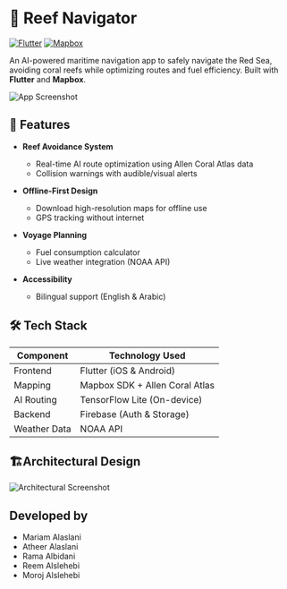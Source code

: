 # 🌊 Reef Navigator 

[![Flutter](https://img.shields.io/badge/Flutter-3.13-blue?logo=flutter)](https://flutter.dev)
[![Mapbox](https://img.shields.io/badge/Mapbox-11.1-lightgrey?logo=mapbox)](https://mapbox.com)

An AI-powered maritime navigation app to safely navigate the Red Sea, avoiding coral reefs while optimizing routes and fuel efficiency. Built with **Flutter** and **Mapbox**.

![App Screenshot](https://github.com/user-attachments/assets/c6b380bb-459e-42e6-9df4-28bac6056937)

## 🚀 Features

- **Reef Avoidance System**  
  - Real-time AI route optimization using Allen Coral Atlas data
  - Collision warnings with audible/visual alerts

- **Offline-First Design**  
  - Download high-resolution maps for offline use  
  - GPS tracking without internet  

- **Voyage Planning**  
  - Fuel consumption calculator  
  - Live weather integration (NOAA API)  

- **Accessibility**  
  - Bilingual support (English & Arabic)  

## 🛠️ Tech Stack

| Component         | Technology Used           |
|-------------------|---------------------------|
| Frontend          | Flutter (iOS & Android)   |
| Mapping           | Mapbox SDK + Allen Coral Atlas |
| AI Routing        | TensorFlow Lite (On-device) |
| Backend           | Firebase (Auth & Storage) |
| Weather Data      | NOAA API                  |

## 🏗️Architectural Design
![Architectural Screenshot](https://github.com/user-attachments/assets/486c093b-1d74-40c7-822e-52ca80be3176)

## Developed by

- Mariam Alaslani 
- Atheer Alaslani 
- Rama Albidani
- Reem Alslehebi  
- Moroj Alslehebi 
